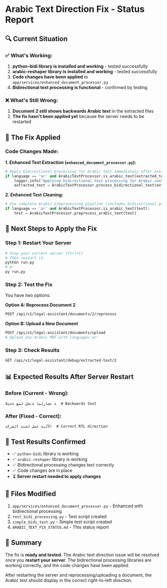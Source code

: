 # Arabic Text Direction Fix - Status Report

## 🔍 **Current Situation**

### ✅ **What's Working:**
1. **python-bidi library is installed and working** - tested successfully
2. **arabic-reshaper library is installed and working** - tested successfully  
3. **Code changes have been applied** to `app/services/enhanced_document_processor.py`
4. **Bidirectional text processing is functional** - confirmed by testing

### ❌ **What's Still Wrong:**
1. **Document 2 still shows backwards Arabic text** in the extracted files
2. **The fix hasn't been applied yet** because the server needs to be restarted

## 🔧 **The Fix Applied**

### **Code Changes Made:**

**1. Enhanced Text Extraction (`enhanced_document_processor.py`):**
```python
# Apply bidirectional processing for Arabic text immediately after extraction
if language == 'ar' and ArabicTextProcessor.is_arabic_text(extracted_text):
    logger.info("Applying bidirectional text processing for Arabic content")
    extracted_text = ArabicTextProcessor.process_bidirectional_text(extracted_text)
```

**2. Enhanced Text Cleaning:**
```python
# Use complete Arabic preprocessing pipeline (includes bidirectional processing)
if language == 'ar' and ArabicTextProcessor.is_arabic_text(text):
    text = ArabicTextProcessor.preprocess_arabic_text(text)
```

## 🚀 **Next Steps to Apply the Fix**

### **Step 1: Restart Your Server**
```bash
# Stop your current server (Ctrl+C)
# Then restart it:
python run.py
# or
py run.py
```

### **Step 2: Test the Fix**
You have two options:

**Option A: Reprocess Document 2**
```bash
POST /api/v1/legal-assistant/documents/2/reprocess
```

**Option B: Upload a New Document**
```bash
POST /api/v1/legal-assistant/documents/upload
# Upload any Arabic PDF with language='ar'
```

### **Step 3: Check Results**
```bash
GET /api/v1/legal-assistant/debug/extracted-text/2
```

## 📊 **Expected Results After Server Restart**

### **Before (Current - Wrong):**
```
ة عجارلما ةنجل لمع ةحئلا  # Backwards text
```

### **After (Fixed - Correct):**
```
الآلية عمل لجنة الشركة  # Correct RTL direction
```

## 🧪 **Test Results Confirmed**

- ✅ `python-bidi` library is working
- ✅ `arabic-reshaper` library is working  
- ✅ Bidirectional processing changes text correctly
- ✅ Code changes are in place
- ⏳ **Server restart needed to apply changes**

## 📁 **Files Modified**

1. `app/services/enhanced_document_processor.py` - Enhanced with bidirectional processing
2. `test_bidi_processing.py` - Test script created
3. `simple_bidi_test.py` - Simple test script created
4. `ARABIC_TEXT_FIX_STATUS.md` - This status report

## 🎯 **Summary**

The fix is **ready and tested**. The Arabic text direction issue will be resolved once you **restart your server**. The bidirectional processing libraries are working correctly, and the code changes have been applied.

After restarting the server and reprocessing/uploading a document, the Arabic text should display in the correct right-to-left direction.




